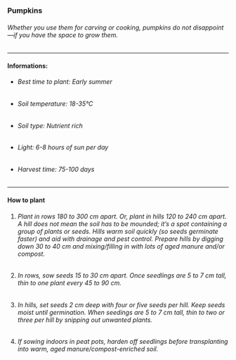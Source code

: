 ### Pumpkins

###### Whether you use them for carving or cooking, pumpkins do not disappoint—if you have the space to grow them.

---

#### Informations:

- ###### Best time to plant: Early summer
- ###### Soil temperature: 18-35°C
- ###### Soil type: Nutrient rich
- ###### Light: 6-8 hours of sun per day
- ###### Harvest time: 75-100 days

---

#### How to plant

1. ###### Plant in rows 180 to 300 cm apart. Or, plant in hills 120 to 240 cm apart. A hill does not mean the soil has to be mounded; it’s a spot containing a group of plants or seeds. Hills warm soil quickly (so seeds germinate faster) and aid with drainage and pest control. Prepare hills by digging down 30 to 40 cm and mixing/filling in with lots of aged manure and/or compost.
2. ###### In rows, sow seeds 15 to 30 cm apart. Once seedlings are 5 to 7 cm tall, thin to one plant every 45 to 90 cm.
3. ###### In hills, set seeds 2 cm deep with four or five seeds per hill. Keep seeds moist until germination. When seedings are 5 to 7 cm tall, thin to two or three per hill by snipping out unwanted plants.
4. ###### If sowing indoors in peat pots, harden off seedlings before transplanting into warm, aged manure/compost-enriched soil.